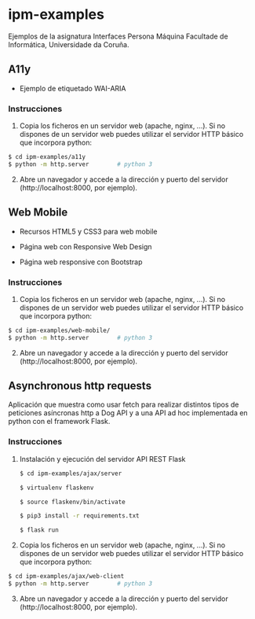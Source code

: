 ipm-examples
============

Ejemplos de la asignatura Interfaces Persona Máquina
Facultade de Informática, Universidade da Coruña.

## A11y

* Ejemplo de etiquetado WAI-ARIA

### Instrucciones

1. Copia los ficheros en un servidor web (apache, nginx, ...). Si no dispones de un servidor web puedes utilizar el servidor HTTP básico que incorpora python: 
```bash
$ cd ipm-examples/a11y
$ python -m http.server        # python 3
```
2. Abre un navegador y accede a la dirección y puerto del servidor (http://localhost:8000, por ejemplo).


## Web Mobile

* Recursos HTML5 y CSS3 para web mobile

* Página web con Responsive Web Design

* Página web responsive con Bootstrap

### Instrucciones

1. Copia los ficheros en un servidor web (apache, nginx, ...). Si no dispones de un servidor web puedes utilizar el servidor HTTP básico que incorpora python: 
```bash
$ cd ipm-examples/web-mobile/
$ python -m http.server        # python 3
```
2. Abre un navegador y accede a la dirección y puerto del servidor (http://localhost:8000, por ejemplo).

## Asynchronous http requests

Aplicación que muestra como usar fetch para realizar distintos tipos de peticiones asíncronas http a Dog API y a una API ad hoc implementada en python con el framework Flask.

### Instrucciones

1. Instalación y ejecución del servidor API REST Flask

   ```bash
   $ cd ipm-examples/ajax/server
   
   $ virtualenv flaskenv
   
   $ source flaskenv/bin/activate
   
   $ pip3 install -r requirements.txt
   
   $ flask run
   ```

   

2. Copia los ficheros en un servidor web (apache, nginx, ...). Si no dispones de un servidor web puedes utilizar el servidor HTTP básico que incorpora python: 
```bash
$ cd ipm-examples/ajax/web-client
$ python -m http.server        # python 3
```
3. Abre un navegador y accede a la dirección y puerto del servidor (http://localhost:8000, por ejemplo).


